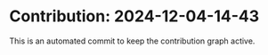 # Contribution: 2024-12-04-14-43
This is an automated commit to keep the contribution graph active.
